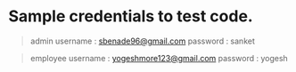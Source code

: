 # Sample credentials to test code.
> admin 
> username : sbenade96@gmail.com
> password : sanket

>employee
>username : yogeshmore123@gmail.com
>password : yogesh
